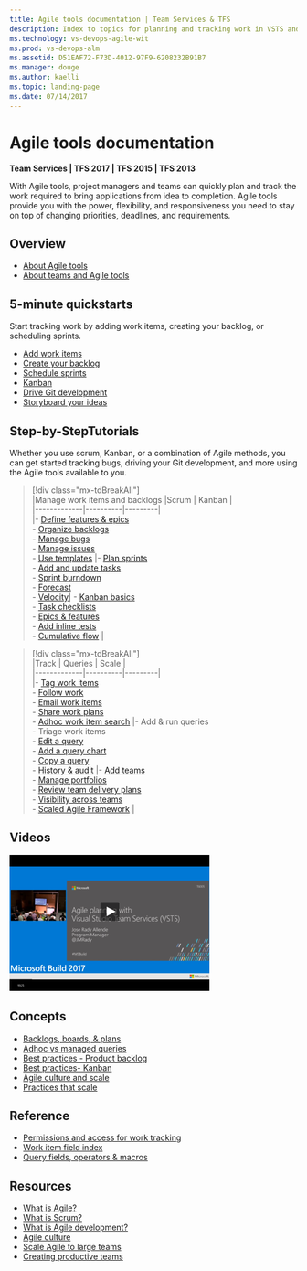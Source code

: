 ```yaml
---
title: Agile tools documentation | Team Services & TFS
description: Index to topics for planning and tracking work in VSTS and and Team Foundation Server (TFS)  
ms.technology: vs-devops-agile-wit
ms.prod: vs-devops-alm
ms.assetid: D51EAF72-F73D-4012-97F9-6208232B91B7
ms.manager: douge
ms.author: kaelli
ms.topic: landing-page 
ms.date: 07/14/2017
---
```


# Agile tools documentation 

<b>Team Services | TFS 2017 | TFS 2015 | TFS 2013</b> 

With Agile tools, project managers and teams can quickly plan and track the work required to bring applications from idea to completion. Agile tools provide you with the power, flexibility, and responsiveness you need to stay on top of changing priorities, deadlines, and requirements. 

## Overview  
- [About Agile tools](overview.md) 
- [About teams and Agile tools](about-teams-and-settings.md)  
 

## 5-minute quickstarts  

Start tracking work by adding work items, creating your backlog, or scheduling sprints.  

- [Add work items](backlogs/add-work-items.md)
- [Create your backlog](backlogs/create-your-backlog.md)  
- [Schedule sprints](scrum/define-sprints.md)
- [Kanban](kanban/kanban-quickstart.md)  
- [Drive Git development](backlogs/connect-work-items-to-git-dev-ops.md)   
- [Storyboard your ideas](office/storyboard-your-ideas-using-powerpoint.md)   

## Step-by-StepTutorials

Whether you use scrum, Kanban, or a combination of Agile methods, you can get started tracking bugs, driving your Git development, and more using the Agile tools available to you. 


> [!div class="mx-tdBreakAll"]  
> |Manage work items and backlogs  |Scrum   |   Kanban   |  
> |-------------|----------|---------|  
> |- [Define features & epics](./backlogs/define-features-epics.md)<br/>- [Organize backlogs](./backlogs/organize-backlog.md)<br/>- [Manage bugs](./backlogs/manage-bugs.md)<br/>- [Manage issues](./backlogs/manage-issues-impediments.md)<br/>- [Use templates](productivity/work-item-template.md) |- [Plan sprints](./scrum/sprint-planning.md)<br/>- [Add and update tasks](./scrum/task-board.md)<br/>- [Sprint burndown](./scrum/sprint-burndown.md)<br/>- [Forecast](./scrum/forecast.md)<br/>- [Velocity](../report/guidance/team-velocity.md)| - [Kanban basics](./kanban/kanban-basics.md)<br/>- [Task checklists](./kanban/add-task-checklists.md)<br/>- [Epics & features](./kanban/kanban-epics-features-stories.md)<br/>- [Add inline tests](./kanban/add-run-update-tests.md)<br/>- [Cumulative flow](../report/guidance/cumulative-flow.md)  |


> [!div class="mx-tdBreakAll"]  
> |Track  | Queries   |   Scale    |  
> |-------------|----------|---------|  
> |- [Tag work items](./track/add-tags-to-work-items.md)<br/>- [Follow work](../collaborate/follow-work-items.md)<br/>   - [Email work items](how-to/email-work-items.md)<br/>- [Share work plans](track/share-plans.md) <br/>- [Adhoc work item search](../search/workitem/work-item-search.md)  |- Add & run queries<br/>- Triage work items<br/>- [Edit a query](./track/using-queries.md)<br/>- [Add a query chart](../report/charts.md) <br/>- [Copy a query](backlogs/copy-clone-work-items.md#html)<br/>- [History & audit](./track/history-and-auditing.md) |- [Add teams](scale/multiple-teams.md)<br/>- [Manage portfolios](./scale/portfolio-management.md)<br/>- [Review team delivery plans](scale/review-team-plans.md)<br/>- [Visibility across teams](scale/visibility-across-teams.md)<br/>- [Scaled Agile Framework](./scale/scaled-agile-framework.md)  |
  


## Videos 

[![Agile planning video](_img/index-agile-planning-video.png)](https://channel9.msdn.com/Events/Build/2017/T6005/player)   



## Concepts 

- [Backlogs, boards, & plans](backlogs-boards-plans.md)    
- [Adhoc vs managed queries](track/adhoc-vs-managed-queries.md)  
- [Best practices - Product backlog](concepts/best-practices-product-backlog.md)         
- [Best practices- Kanban](concepts/best-practices-kanban.md)    
- [Agile culture and scale](scale/agile-culture.md)   
- [Practices that scale](scale/practices-that-scale.md)  



## Reference   
- [Permissions and access for work tracking](permissions-access-work-tracking.md) 
- [Work item field index](guidance/work-item-field.md)    
- [Query fields, operators & macros](track/query-operators-variables.md)  
 
  
## Resources 
- [What is Agile?](https://www.visualstudio.com/learn/what-is-agile/)  
- [What is Scrum?](https://www.visualstudio.com/learn/what-is-scrum/)  
- [What is Agile development?](https://www.visualstudio.com/learn/what-is-agile-development/)  
- [Agile culture](https://www.visualstudio.com/learn/agile-culture/)  
- [Scale Agile to large teams](https://www.visualstudio.com/learn/scale-agile-large-teams/)  
- [Creating productive teams](https://www.visualstudio.com/learn/productive-teams/)    


  

<!---

## TBD
- [Set team defaults](./scale/set-team-defaults.md)  
- [Customize cards](./customize/customize-cards.md)  

<i><u>Configure</u></i>   
- [Add columns](./kanban/add-columns.md)  
- [WIP limits](./kanban/wip-limits.md)  
- [Split columns](./kanban/split-columns.md)  
- [Expedite work (swimlanes)](./kanban/expedite-work.md)  
- [Definition of done](./kanban/definition-of-done.md)  
- [Customize cards](./customize/customize-cards.md)  
- [Card reordering](./customize/reorder-cards.md)  


## How-to guides


### Agile tools 
* [Switch project or team focus](how-to/switch-team-context-work.md)  
* [Filter backlogs, boards, & queries](how-to/filter-backlog-or-board.md)  
* [Change column options](how-to/set-column-options.md)   
* [Email/print work items](how-to/email-work-items.md)   
* [Refine Work item search results](../search/workitem/search-results.md)   
 


### Request feedback 
* [Get feedback](connect/get-feedback.md)     
* [Provide feedback](connect/give-feedback.md)   
* [Set feedback permissions](connect/give-permissions-feedback.md)   
* [Enable remote audio capture](reference/enable-remote-audio-capture.md)  
* [Change the audio device or annotation tool](reference/change-audio-device-annotation-tool.md)   

### Add & configure teams
* [Add teams & team members](scale/multiple-teams.md)   
* [Add team administrators](scale/add-team-administrator.md)   
* [Set team defaults](scale/set-team-defaults.md)   
* [Configure team settings](scale/manage-team-assets.md)   
* [Define work item templates](productivity/work-item-template.md)   
* Set team favorites  (NEW)    
* [Set team notifications](../collaborate/manage-team-notifications.md)   
* [Team rooms](../collaborate/collaborate-in-a-team-room.md)   
* [Select backlog levels](customize/select-backlog-navigation-levels.md)   
* [Show bugs](customize/show-bugs-on-backlog.md)   
* [Set working days](customize/set-working-days.md)    
* [Customize cards](customize/customize-cards.md)      


### Configure your project 
* [Define area paths](/vsts/work/customize/set-area-paths)  
* [Define iteration paths](/vsts/work/customize/set-iteration-paths-sprints)  

### Administrate 
* [Manage permissions & access](how-to/set-permissions-access-work-tracking.md)  
* [Change access levels](../security/change-access-levels.md)  
* [Manage new form rollout](customize/manage-new-form-rollout.md)  
* [Customize work tracking](/vsts/work/customize/customize-work)  
* [TFS-Project Server integration](/vsts/work/office/sync-ps-tfs)    


-->
